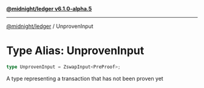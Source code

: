 [**@midnight/ledger v6.1.0-alpha.5**](../README.md)

***

[@midnight/ledger](../globals.md) / UnprovenInput

# Type Alias: UnprovenInput

```ts
type UnprovenInput = ZswapInput<PreProof>;
```

A type representing a transaction that has not been proven yet
